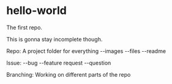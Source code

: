 # hello-world
The first repo.

This is gonna stay incomplete though. 

Repo: A project folder for everything --images --files --readme

Issue: --bug --feature request --question

Branching: Working on different parts of the repo

